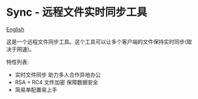 # Sync - 远程文件实时同步工具

[English](README.MD)

这是一个远程文件同步工具。这个工具可以让多个客户端的文件保持实时同步(取决于网速)。

特性列表:
- 实时文件同步 助力多人合作异地办公
- RSA + RC4 文件加密 保障数据安全
- 简易单配置易上手